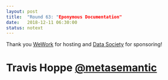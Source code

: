 ```yaml
---
layout: post
title:  "Round 63: "Eponymous Documentation"
date:   2018-12-11 06:30:00
status: notext
---	
```


Thank you [WeWork](https://www.wework.com/buildings/chinatown--washington-DC) for hosting and [Data Society](https://datasociety.com/) for sponsoring!

# Travis Hoppe [@metasemantic](https://twitter.com/metasemantic)
